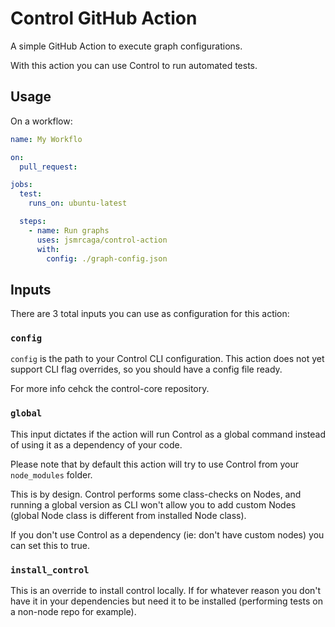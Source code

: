 # Control GitHub Action

A simple GitHub Action to execute graph configurations.

With this action you can use Control to run automated tests.

## Usage

On a workflow:
```yaml
name: My Workflo

on:
  pull_request:

jobs:
  test:
    runs_on: ubuntu-latest

  steps:
    - name: Run graphs
      uses: jsmrcaga/control-action
      with:
        config: ./graph-config.json
```

## Inputs

There are 3 total inputs you can use as configuration for this action:

### `config`

`config` is the path to your Control CLI configuration. This action does not yet support
CLI flag overrides, so you should have a config file ready.

For more info cehck the control-core repository.

### `global`
This input dictates if the action will run Control as a global command instead of using
it as a dependency of your code.

Please note that by default this action will try to use Control from your `node_modules` folder.

This is by design. Control performs some class-checks on Nodes, and running a global version as CLI
won't allow you to add custom Nodes (global Node class is different from installed Node class).

If you don't use Control as a dependency (ie: don't have custom nodes) you can set this to true.

### `install_control`

This is an override to install control locally. If for whatever reason you don't have it in your dependencies
but need it to be installed (performing tests on a non-node repo for example).
